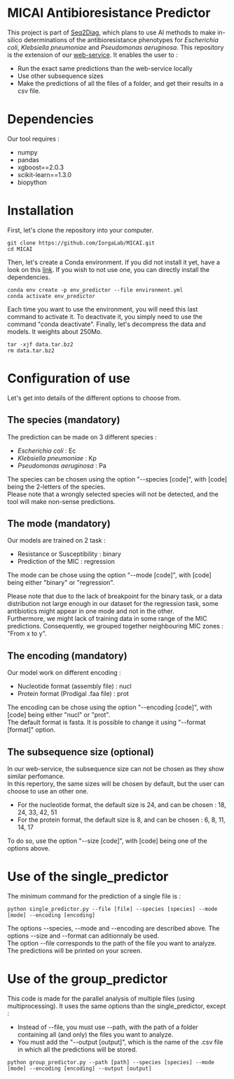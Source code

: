 # MICAI Antibioresistance Predictor

This project is part of [Seq2Diag](https://anr.fr/ProjetIA-20-PAMR-0010), which plans to use AI methods to make in-silico determinations of the antibioresistance phenotypes for _Escherichia coli_, _Klebsiella pneumoniae_ and _Pseudomonas aeruginosa_.
This repository is the extension of our [web-service]().
It enables the user to :

- Run the exact same predictions than the web-service locally
- Use other subsequence sizes
- Make the predictions of all the files of a folder, and get their results in a csv file.

# Dependencies

Our tool requires :
- numpy
- pandas
- xgboost==2.0.3
- scikit-learn==1.3.0
- biopython

# Installation

First, let's clone the repository into your computer.
```
git clone https://github.com/IorgaLab/MICAI.git
cd MICAI
```

Then, let's create a Conda environment.
If you did not install it yet, have a look on this  [link](https://conda.io/projects/conda/en/latest/user-guide/index.html). 
If you wish to not use one, you can directly install the dependencies.

```
conda env create -p env_predictor --file environment.yml
conda activate env_predictor
```
Each time you want to use the environment, you will need this last command to activate it. To deactivate it, you simply need to use the command "conda deactivate".
Finally, let's decompress the data and models. It weights about 250Mo.

```
tar -xjf data.tar.bz2
rm data.tar.bz2
```

# Configuration of use

Let's get into details of the different options to choose from.

## The species (mandatory)

The prediction can be made on 3 different species :

- _Escherichia coli_ : Ec
- _Klebsiella pneumoniae_ : Kp
- _Pseudomonas aeruginosa_ : Pa

The species can be chosen using the option "--species [code]", with [code] being the 2-letters of the species. \
Please note that a wrongly selected species will not be detected, and the tool will make non-sense predictions.

## The mode (mandatory)

Our models are trained on 2 task :

- Resistance or Susceptibility : binary
- Prediction of the MIC : regression

The mode can be chose using the option "--mode [code]", with [code] being either "binary" or "regression".

Please note that due to the lack of breakpoint for the binary task, or a data distribution not large enough in our dataset for the regression task, some antibiotics might appear in one mode and not in the other. \
Furthermore, we might lack of training data in some range of the MIC predictions. Consequently, we grouped together neighbouring MIC zones : "From x to y".

## The encoding (mandatory)

Our model work on different encoding : 

- Nucleotide format (assembly file) : nucl
- Protein format (Prodigal .faa file) : prot

The encoding can be chose using the option "--encoding [code]", with [code] being either "nucl" or "prot". \
The default format is fasta. It is possible to change it using "--format [format]" option.

## The subsequence size (optional)

In our web-service, the subsequence size can not be chosen as they show similar perfomance. \
In this repertory, the same sizes will be chosen by default, but the user can choose to use an other one.

- For the nucleotide format, the default size is 24, and can be chosen : 18, 24, 33, 42, 51
- For the protein format, the default size is 8, and can be chosen : 6, 8, 11, 14, 17 

To do so, use the option "--size [code]", with [code] being one of the options above.

# Use of the single_predictor

The minimum command for the prediction of a single file is :

```
python single_predictor.py --file [file] --species [species] --mode [mode] --encoding [encoding]
```

The options --species, --mode and --encoding are described above. The options --size and --format can aditionnaly be used. \
The option --file corresponds to the path of the file you want to analyze. \
The predictions will be printed on your screen.

# Use of the group_predictor

This code is made for the parallel analysis of multiple files (using multiprocessing). It uses the same options than the single_predictor, except :

- Instead of --file, you must use --path, with the path of a folder containing all (and only) the files you want to analyze.
- You must add the "--output [output]", which is the name of the .csv file in which all the predictions will be stored.

```
python group_predictor.py --path [path] --species [species] --mode [mode] --encoding [encoding] --output [output]
```
